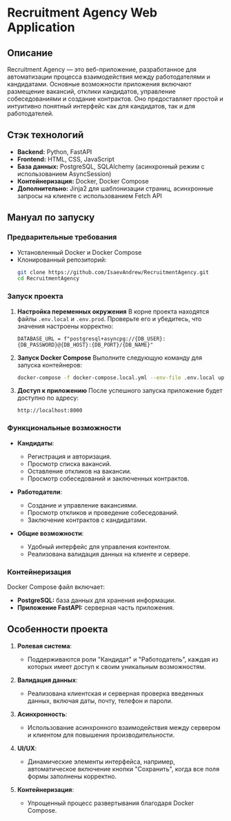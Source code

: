 # Recruitment Agency Web Application

## **Описание**
Recruitment Agency — это веб-приложение, разработанное для автоматизации процесса взаимодействия между работодателями и кандидатами. Основные возможности приложения включают размещение вакансий, отклики кандидатов, управление собеседованиями и создание контрактов. Оно предоставляет простой и интуитивно понятный интерфейс как для кандидатов, так и для работодателей.

## **Стэк технологий**
- **Backend:** Python, FastAPI
- **Frontend:** HTML, CSS, JavaScript
- **База данных:** PostgreSQL, SQLAlchemy (асинхронный режим с использованием AsyncSession)
- **Контейнеризация:** Docker, Docker Compose
- **Дополнительно:** Jinja2 для шаблонизации страниц, асинхронные запросы на клиенте с использованием Fetch API

## **Мануал по запуску**
### **Предварительные требования**
- Установленный Docker и Docker Compose
- Клонированный репозиторий:
  ```bash
  git clone https://github.com/IsaevAndrew/RecruitmentAgency.git
  cd RecruitmentAgency
  ```

### **Запуск проекта**
1. **Настройка переменных окружения**
   В корне проекта находятся файлы `.env.local` и `.env.prod`. Проверьте его и убедитесь, что значения настроены корректно:
   ```dotenv
   DATABASE_URL = f"postgresql+asyncpg://{DB_USER}:{DB_PASSWORD}@{DB_HOST}:{DB_PORT}/{DB_NAME}"
   ```

2. **Запуск Docker Compose**
   Выполните следующую команду для запуска контейнеров:
   ```bash
   docker-compose -f docker-compose.local.yml --env-file .env.local up
   ```

3. **Доступ к приложению**
   После успешного запуска приложение будет доступно по адресу:
   ```
   http://localhost:8000
   ```

### **Функциональные возможности**
- **Кандидаты**:
  - Регистрация и авторизация.
  - Просмотр списка вакансий.
  - Оставление откликов на вакансии.
  - Просмотр собеседований и заключенных контрактов.

- **Работодатели**:
  - Создание и управление вакансиями.
  - Просмотр откликов и проведение собеседований.
  - Заключение контрактов с кандидатами.

- **Общие возможности**:
  - Удобный интерфейс для управления контентом.
  - Реализована валидация данных на клиенте и сервере.

### **Контейнеризация**
Docker Compose файл включает:
- **PostgreSQL:** база данных для хранения информации.
- **Приложение FastAPI:** серверная часть приложения.

## **Особенности проекта**
1. **Ролевая система**:
   - Поддерживаются роли "Кандидат" и "Работодатель", каждая из которых имеет доступ к своим уникальным возможностям.

2. **Валидация данных**:
   - Реализована клиентская и серверная проверка введенных данных, включая даты, почту, телефон и пароли.

3. **Асинхронность**:
   - Использование асинхронного взаимодействия между сервером и клиентом для повышения производительности.

4. **UI/UX**:
   - Динамические элементы интерфейса, например, автоматическое включение кнопки "Сохранить", когда все поля формы заполнены корректно.

5. **Контейнеризация**:
   - Упрощенный процесс развертывания благодаря Docker Compose.
